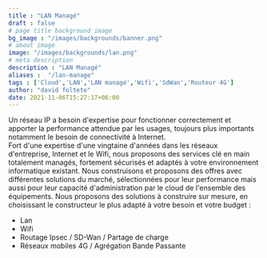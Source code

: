 ```yaml
---
title : "LAN Managé"
draft : false
# page title background image
bg_image : "/images/backgrounds/banner.png"
# about image
image: "/images/backgrounds/lan.png"
# meta description
description : "LAN Managé"
aliases :  "/lan-manage"
tags : ['Cloud','LAN','LAN managé','Wifi','SdWan','Routeur 4G']
author: "david foltete"
date: 2021-11-06T15:27:17+06:00
---
```

Un réseau IP a besoin d'expertise pour fonctionner correctement et apporter la performance attendue par les usages, toujours plus importants notamment le besoin de connectivité à Internet.  
Fort d'une expertise d'une vingtaine d'années dans les réseaux d'entreprise, Internet et le Wifi, nous proposons des services clé en main totalement managés, fortement sécurisés et adaptés à votre environnement informatique existant.
Nous construisons et proposons des offres avec différentes solutions du marché, sélectionnées pour leur performance mais aussi pour leur capacité d'administration par le cloud de l'ensemble des équipements.
Nous proposons des solutions à construire sur mesure, en choisissant le constructeur le plus adapté à votre besoin et votre budget :  

-	Lan
-	Wifi
-	Routage Ipsec / SD-Wan / Partage de charge
-	Réseaux mobiles 4G / Agrégation Bande Passante
